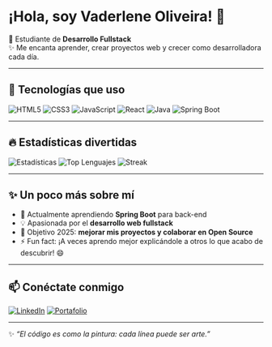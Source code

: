 #  ¡Hola, soy Vaderlene Oliveira! 👋

🚀 Estudiante de **Desarrollo Fullstack**  
✨ Me encanta aprender, crear proyectos web y crecer como desarrolladora cada día.  

---

## 🎨 Tecnologías que uso
![HTML5](https://img.shields.io/badge/HTML5-FF5733?style=for-the-badge&logo=html5&logoColor=white)
![CSS3](https://img.shields.io/badge/CSS3-2965f1?style=for-the-badge&logo=css3&logoColor=white)
![JavaScript](https://img.shields.io/badge/JavaScript-f7df1e?style=for-the-badge&logo=javascript&logoColor=black)
![React](https://img.shields.io/badge/React-61dafb?style=for-the-badge&logo=react&logoColor=black)
![Java](https://img.shields.io/badge/Java-ED8B00?style=for-the-badge&logo=java&logoColor=white)
![Spring Boot](https://img.shields.io/badge/Spring_Boot-6DB33F?style=for-the-badge&logo=springboot&logoColor=white)

---

## 🔥 Estadísticas divertidas
![Estadísticas](https://github-readme-stats.vercel.app/api?username=vaderleneoliveira&show_icons=true&theme=radical)
![Top Lenguajes](https://github-readme-stats.vercel.app/api/top-langs/?username=vaderleneoliveira&layout=compact&theme=radical)
![Streak](https://streak-stats.demolab.com?user=vaderleneoliveira&theme=radical&date_format=j%20M%5B%20Y%5D)

---

## ✨ Un poco más sobre mí
- 🌱 Actualmente aprendiendo **Spring Boot** para back-end  
- 💡 Apasionada por el **desarrollo web fullstack**  
- 🎯 Objetivo 2025: **mejorar mis proyectos y colaborar en Open Source**  
- ⚡ Fun fact: ¡A veces aprendo mejor explicándole a otros lo que acabo de descubrir! 😄  

---

## 📫 Conéctate conmigo
[![LinkedIn](https://img.shields.io/badge/LinkedIn-0A66C2?style=for-the-badge&logo=linkedin&logoColor=white)](https://linkedin.com/in/TULINKEDIN)
[![Portafolio](https://img.shields.io/badge/🌐%20Portafolio-FF4088?style=for-the-badge)](https://tusitio.com)

---

✨ _“El código es como la pintura: cada línea puede ser arte.”_

